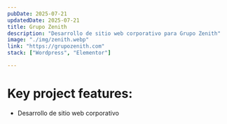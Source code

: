 ```yaml
---
pubDate: 2025-07-21
updatedDate: 2025-07-21
title: Grupo Zenith
description: "Desarrollo de sitio web corporativo para Grupo Zenith"
image: "./img/zenith.webp"
link: "https://grupozenith.com"
stack: ["Wordpress", "Elementor"]

---
```


# Key project features:

- Desarrollo de sitio web corporativo